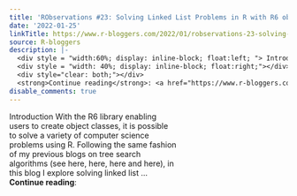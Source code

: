 ```yaml
---
title: 'RObservations #23: Solving Linked List Problems in R with R6 objects'
date: '2022-01-25'
linkTitle: https://www.r-bloggers.com/2022/01/robservations-23-solving-linked-list-problems-in-r-with-r6-objects/
source: R-bloggers
description: |-
  <div style = "width:60%; display: inline-block; float:left; "> Introduction With the R6 library enabling users to create object classes, it is possible to solve a variety of computer science problems using R. Following the same fashion of my previous blogs on tree search algorithms (see here, here, here and here), in this blog I explore solving linked list ...</div>
  <div style = "width: 40%; display: inline-block; float:right;"></div>
  <div style="clear: both;"></div>
  <strong>Continue reading</strong>: <a href="https://www.r-bloggers.com/2022/01/robservations-23-solving-linked-list-problems-in-r- ...
disable_comments: true
---
```

<div style = "width:60%; display: inline-block; float:left; "> Introduction With the R6 library enabling users to create object classes, it is possible to solve a variety of computer science problems using R. Following the same fashion of my previous blogs on tree search algorithms (see here, here, here and here), in this blog I explore solving linked list ...</div>
<div style = "width: 40%; display: inline-block; float:right;"></div>
<div style="clear: both;"></div>
<strong>Continue reading</strong>: <a href="https://www.r-bloggers.com/2022/01/robservations-23-solving-linked-list-problems-in-r- ...